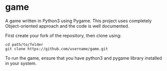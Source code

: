 # game

A game written in Python3 using Pygame. This project uses completely Object-oriented approach and the code is well documented. 

First create your fork of the repository, then clone using:

```
cd path/to/folder                   
git clone https://github.com/username/game.git
```

To run the game, ensure that you have python3 and pygame library installed in your system.

